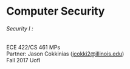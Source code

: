 # Computer Security
###### Security I :
ECE 422/CS 461 MPs  
Partner: Jason Cokkinias (jcokki2@illinois.edu)  
Fall 2017 UofI  
